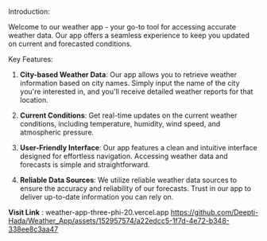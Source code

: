 Introduction:

Welcome to our weather app - your go-to tool for accessing accurate weather data. Our app offers a seamless experience to keep you updated on current and forecasted conditions.

Key Features:

1. **City-based Weather Data**: Our app allows you to retrieve weather information based on city names. Simply input the name of the city you're interested in, and you'll receive detailed weather reports for that location.

2. **Current Conditions**: Get real-time updates on the current weather conditions, including temperature, humidity, wind speed, and atmospheric pressure.

3. **User-Friendly Interface**: Our app features a clean and intuitive interface designed for effortless navigation. Accessing weather data and forecasts is simple and straightforward.

4. **Reliable Data Sources**: We utilize reliable weather data sources to ensure the accuracy and reliability of our forecasts. Trust in our app to deliver up-to-date information you can rely on.

**Visit Link** : weather-app-three-phi-20.vercel.app
https://github.com/Deepti-Hada/Weather_App/assets/152957574/a22edcc5-1f7d-4e72-b348-338ee8c3aa47

